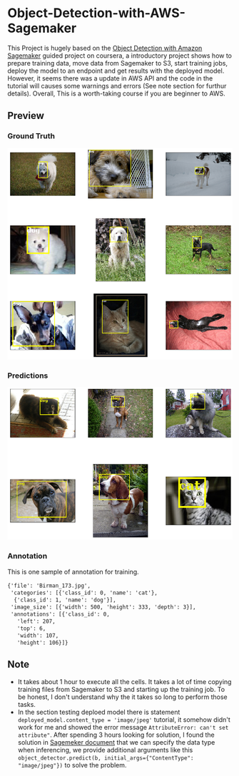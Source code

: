 # Object-Detection-with-AWS-Sagemaker

This Project is hugely based on the [Object Detection with Amazon Sagemaker](https://www.coursera.org/projects/object-detection-sagemaker) guided project on coursera, a introductory project shows how to prepare training data, move data from Sagemaker to S3, start training jobs, deploy the model to an endpoint and get results with the deployed model. However, it seems there was a update in AWS API and the code in the tutorial will causes some warnings and errors (See note section for furthur details). Overall, This is a worth-taking course if you are beginner to AWS.

## Preview
### Ground Truth
![](imgs/ground_truth.png)
### Predictions
![](imgs/predictions.png)
### Annotation
This is one sample of annotation for training.
```
{'file': 'Birman_173.jpg',
 'categories': [{'class_id': 0, 'name': 'cat'},
  {'class_id': 1, 'name': 'dog'}],
 'image_size': [{'width': 500, 'height': 333, 'depth': 3}],
 'annotations': [{'class_id': 0,
   'left': 207,
   'top': 6,
   'width': 107,
   'height': 106}]}
```

## Note
- It takes about 1 hour to execute all the cells. It takes a lot of time copying training files from Sagemaker to S3 and starting up the training job. To be honest, I don't understand why the it takes so long to perform those tasks.
- In the section testing deploed model there is statement `deployed_model.content_type = 'image/jpeg'` tutorial, it somehow didn't work for me and showed the error message `AttributeError: can't set attribute"`. After spending 3 hours looking for solution, I found the solution in [Sagemeker document](https://sagemaker.readthedocs.io/en/stable/api/inference/predictors.html#sagemaker.predictor.Predictor.predict) that we can specify the data type when inferencing, we provide additional arguments like this ` object_detector.predict(b, initial_args={"ContentType": "image/jpeg"})` to solve the problem.

